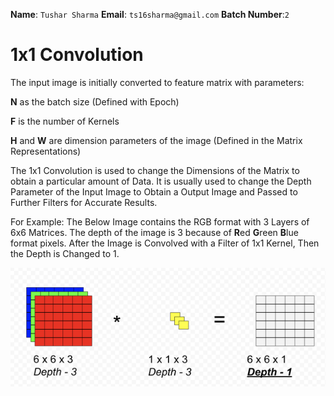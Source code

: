 **Name**: `Tushar Sharma`                             **Email**: `ts16sharma@gmail.com`                        **Batch Number**:`2`

# 1x1 Convolution

The input image is initially converted to feature matrix with parameters:

**N** as the batch size (Defined with Epoch)

**F** is the number of Kernels

**H** and **W** are dimension parameters of the image (Defined in the Matrix Representations)

The 1x1 Convolution is used to change the Dimensions of the Matrix to obtain a particular amount of Data. It is usually used to change the Depth Parameter of the Input Image to Obtain a Output Image and Passed to Further Filters for Accurate Results.

For Example: The Below Image contains the RGB format with 3 Layers of 6x6 Matrices. The depth of the image is 3 because of **R**ed **G**reen **B**lue format pixels. After the Image is Convolved with a Filter of 1x1 Kernel, Then the Depth is Changed to 1.

 ![13](https://github.com/TusharSharma16/EIP-3.0/blob/master/WEEK%201/images/13.png)
